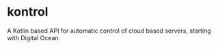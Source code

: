 kontrol
=======

A Kotlin based API for automatic control of cloud based servers, starting with Digital Ocean.
